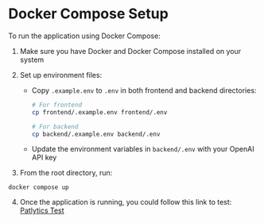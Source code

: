 # Docker Compose Setup

To run the application using Docker Compose:

1. Make sure you have Docker and Docker Compose installed on your system

2. Set up environment files:
   - Copy `.example.env` to `.env` in both frontend and backend directories:
     ```bash
     # For frontend
     cp frontend/.example.env frontend/.env

     # For backend
     cp backend/.example.env backend/.env
     ```
   - Update the environment variables in `backend/.env` with your OpenAI API key


3. From the root directory, run:
```
docker compose up
```


4. Once the application is running, you could follow this link to test: [Patlytics Test](https://patlytics-tawny.vercel.app/)

